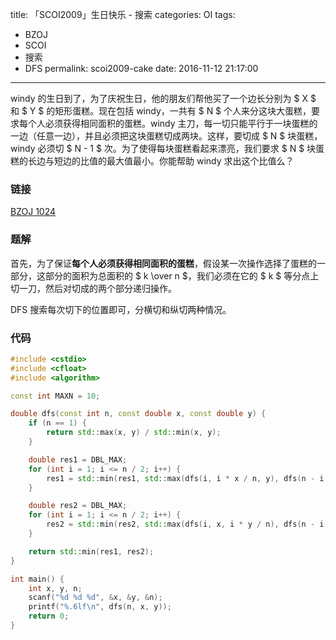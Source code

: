 title: 「SCOI2009」生日快乐 - 搜索
categories: OI
tags: 
  - BZOJ
  - SCOI
  - 搜索
  - DFS
permalink: scoi2009-cake
date: 2016-11-12 21:17:00
---

windy 的生日到了，为了庆祝生日，他的朋友们帮他买了一个边长分别为 $ X $ 和 $ Y $ 的矩形蛋糕。现在包括 windy，一共有 $ N $ 个人来分这块大蛋糕，要求每个人必须获得相同面积的蛋糕。windy 主刀，每一切只能平行于一块蛋糕的一边（任意一边），并且必须把这块蛋糕切成两块。这样，要切成 $ N $ 块蛋糕，windy 必须切 $ N - 1 $ 次。为了使得每块蛋糕看起来漂亮，我们要求 $ N $ 块蛋糕的长边与短边的比值的最大值最小。你能帮助 windy 求出这个比值么？

<!-- more -->

### 链接
[BZOJ 1024](http://www.lydsy.com/JudgeOnline/problem.php?id=1024)

### 题解
首先，为了保证**每个人必须获得相同面积的蛋糕**，假设某一次操作选择了蛋糕的一部分，这部分的面积为总面积的 $ k \over n $，我们必须在它的 $ k $ 等分点上切一刀，然后对切成的两个部分递归操作。

DFS 搜索每次切下的位置即可，分横切和纵切两种情况。

### 代码
```c++
#include <cstdio>
#include <cfloat>
#include <algorithm>

const int MAXN = 10;

double dfs(const int n, const double x, const double y) {
	if (n == 1) {
		return std::max(x, y) / std::min(x, y);
	}

	double res1 = DBL_MAX;
	for (int i = 1; i <= n / 2; i++) {
		res1 = std::min(res1, std::max(dfs(i, i * x / n, y), dfs(n - i, (n - i) * x / n, y)));
	}

	double res2 = DBL_MAX;
	for (int i = 1; i <= n / 2; i++) {
		res2 = std::min(res2, std::max(dfs(i, x, i * y / n), dfs(n - i, x, (n - i) * y / n)));
	}

	return std::min(res1, res2);
}

int main() {
	int x, y, n;
	scanf("%d %d %d", &x, &y, &n);
	printf("%.6lf\n", dfs(n, x, y));
	return 0;
}
```